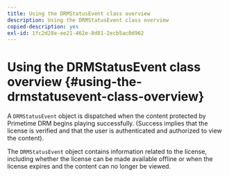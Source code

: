 ```yaml
---
title: Using the DRMStatusEvent class overview
description: Using the DRMStatusEvent class overview
copied-description: yes
exl-id: 1fc2d28e-ee21-462e-8d81-2ecb5ac0d962
---
```

# Using the DRMStatusEvent class overview {#using-the-drmstatusevent-class-overview}

A `DRMStatusEvent` object is dispatched when the content protected by Primetime DRM begins playing successfully. (Success implies that the license is verified and that the user is authenticated and authorized to view the content).

The `DRMStatusEvent` object contains information related to the license, including whether the license can be made available offline or when the license expires and the content can no longer be viewed.
